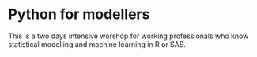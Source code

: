 # Python for modellers
This is a two days intensive worshop for working professionals who know statistical modelling and machine learning in R or SAS.